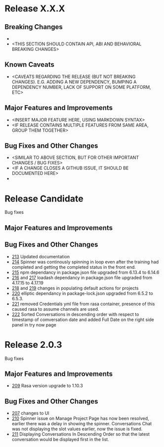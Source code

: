# Release X.X.X

<INSERT SMALL BLURB ABOUT RELEASE FOCUS AREA AND POTENTIAL TOOLCHAIN CHANGES>

## Breaking Changes

* <DOCUMENT BREAKING CHANGES HERE>
* <THIS SECTION SHOULD CONTAIN API, ABI AND BEHAVIORAL BREAKING CHANGES>

## Known Caveats

* <CAVEATS REGARDING THE RELEASE (BUT NOT BREAKING CHANGES). E.G. ADDING A NEW DEPENDENCY, BUMPING A DEPENDENCY NUMBER, LACK OF SUPPORT ON SOME PLATFORM, ETC>

## Major Features and Improvements

* <INSERT MAJOR FEATURE HERE, USING MARKDOWN SYNTAX>
* <IF RELEASE CONTAINS MULTIPLE FEATURES FROM SAME AREA, GROUP THEM TOGETHER>

## Bug Fixes and Other Changes

* <SIMILAR TO ABOVE SECTION, BUT FOR OTHER IMPORTANT CHANGES / BUG FIXES>
* <IF A CHANGE CLOSES A GITHUB ISSUE, IT SHOULD BE DOCUMENTED HERE>
* <NOTES SHOULD BE GROUPED PER AREA>


# Release Candidate 

Bug fixes
    
## Major Features and Improvements


## Bug Fixes and Other Changes

* [213](https://github.com/navigateconsulting/eva/pull/213) Updated documentation
* [214](https://github.com/navigateconsulting/eva/pull/214) Spinner was continously spinning in loop even after the training had completed and getting the completed status in the front end.
* [215](https://github.com/navigateconsulting/eva/pull/215) npm dependancy in package.json file upgraded from 6.13.4 to 6.14.6
* [216](https://github.com/navigateconsulting/eva/pull/216) and [217](https://github.com/navigateconsulting/eva/pull/217) loadash dependancy in package.json file upgraded from 4.17.15 to 4.17.19
* [218](https://github.com/navigateconsulting/eva/pull/218) and [219](https://github.com/navigateconsulting/eva/pull/219) changes in populating default actions for projects
* [220](https://github.com/navigateconsulting/eva/pull/220) elliptic dependancy in package-lock.json upgraded from 6.5.2 to 6.5.3.
* [221](https://github.com/navigateconsulting/eva/pull/221) removed Credentials yml file from rasa container, presence of this caused rasa to assume channels are used. 
* [222](https://github.com/navigateconsulting/eva/pull/222) Sorted Conversations in descending order with respect to timestamp of comversation date and added Full Date on the right side panel in try now page 

# Release 2.0.3

Bug fixes
    
## Major Features and Improvements

* [209](https://github.com/navigateconsulting/eva/pull/209) Rasa version upgrade to 1.10.3

## Bug Fixes and Other Changes

* [207](https://github.com/navigateconsulting/eva/pull/207) changes to UI
* [210](https://github.com/navigateconsulting/eva/pull/210) Spinner issue on Manage Project Page has now been resolved, earlier there was a delay in showing the spinner. Conversations Chat was not displaying the slot values earlier, now the issue is fixed.
* [211](https://github.com/navigateconsulting/eva/pull/211) Displaying Conversations In Descending Order so that the latest conversation would be displayed first in the list.
